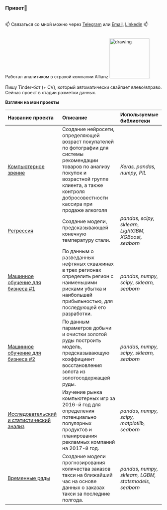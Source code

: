 ### Привет👋


<br>📫 Связаться со мной можно через [Telegram](https://t.me/cannon_roar) или [Email](mailto:artem.pus.alex@gmail.com), [Linkedin](https://www.linkedin.com/in/artempushkarev/) 📫</br>

<br>Работал аналитиком в страхой компании Allianz <img src="https://logos-download.com/wp-content/uploads/2016/05/Allianz_logo_blue.png" alt="drawing" width="128"/>.</br>
<br>Пишу Tinder-бот (+ CV), который автоматически свайпает влево/вправо. Сейчас проект в стадии разметки данных.</br>


**Взгляни на мои проекты**

| Название проекта | Описание | Используемые библиотеки | 
| :---------------------- | :---------------------- | :---------------------- |
| [Компьютерное зрение](https://github.com/cannonroar/Portfolio_projects/blob/main/Computer_Vision) | Создание нейросети, определяющей возраст покупателей по фотографии для системы рекомендации товаров по анализу покупок и возрастной группе клиента, а также контроля добросовестности кассира при продаже алкоголя | *Keras, pandas, numpy, PIL* |
| [Регрессия](https://github.com/cannonroar/Portfolio_projects/blob/main/Regression) | Создание модели, предсказывающей конечную температуру стали. | *pandas, scipy, sklearn, LightGBM, XGBoost, seaborn* |
| [Машинное обучение для бизнеса #1](https://github.com/cannonroar/Portfolio_projects/blob/main/ML_for_Business_1) | По данным о разведанных нефтяных скважинах в трех регионах определить регион с наименьшими рисками убытка и наибольшей прибыльностью, для последующей его разработки. | *pandas, numpy, scipy, sklearn, seaborn* |
| [Машинное обучение для бизнеса #2](https://github.com/cannonroar/Portfolio_projects/blob/main/ML_for_Business_2) | По данным параметров добычи и очистки золотой руды построить модель, предсказывающую коэффициент восстановления золота из золотосодержащей руды. | *pandas, numpy, scipy, sklearn, seaborn* |
| [Исследовательский и статистический анализ](https://github.com/cannonroar/Portfolio_projects/blob/main/Research_and_Statistical_Analysis) | Изучение рынка компьютерных игр за 2016-й год для определения потенциально популярных продуктов и планирования рекламных компаний на 2017-й год. | *pandas, numpy, scipy, matplotlib, seaborn* |
| [Временные ряды](https://github.com/cannonroar/Portfolio_projects/blob/main/Time_Series) | Создание модели прогнозирования количества заказов такси на ближайший час на основе данных о заказах такси за последние полгода. | *pandas, numpy, sklearn, LGBM, statsmodels, seaborn* |
